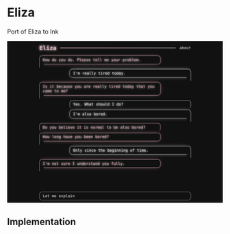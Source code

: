 # Eliza

Port of Eliza to Ink

![Eliza running in a browser](docs/screenshot.png)

## Implementation

